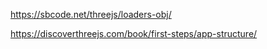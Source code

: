 https://sbcode.net/threejs/loaders-obj/

https://discoverthreejs.com/book/first-steps/app-structure/
